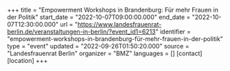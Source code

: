 +++
title = "Empowerment Workshops in Brandenburg: Für mehr Frauen in der Politik"
start_date = "2022-10-07T09:00:00.000"
end_date = "2022-10-07T12:30:00.000"
url = "https://www.landesfrauenrat-berlin.de/veranstaltungen-in-berlin/?event_id1=6213"
identifier = "empowerment-workshops-in-brandenburg-für-mehr-frauen-in-der-politik"
type = "event"
updated = "2022-09-26T01:50:20.000"
source = "Landesfrauenrat Berlin"
organizer = "BMZ"
languages = []
[contact]
[location]
+++